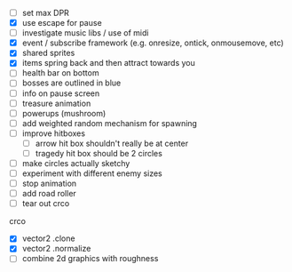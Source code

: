 - [ ] set max DPR
- [x] use escape for pause
- [ ] investigate music libs / use of midi
- [x] event / subscribe framework (e.g. onresize, ontick, onmousemove, etc)
- [x] shared sprites
- [x] items spring back and then attract towards  you
- [ ] health bar on bottom
- [ ] bosses are outlined in blue
- [ ] info on pause screen
- [ ] treasure animation
- [ ] powerups (mushroom)
- [ ] add weighted random mechanism for spawning
- [ ] improve hitboxes
  - [ ] arrow hit box shouldn't really be at center
  - [ ] tragedy hit box should be 2 circles
- [ ] make circles actually sketchy
- [ ] experiment with different enemy sizes
- [ ] stop animation
- [ ] add road roller
- [ ] tear out crco

crco

- [x] vector2 .clone
- [x] vector2 .normalize
- [ ] combine 2d graphics with roughness
